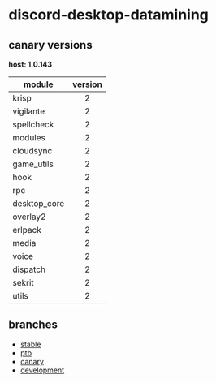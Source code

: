 # discord-desktop-datamining

## canary versions

**host: 1.0.143**

| module | version |
| ------ | :-----: |
| krisp | 2 |
| vigilante | 2 |
| spellcheck | 2 |
| modules | 2 |
| cloudsync | 2 |
| game_utils | 2 |
| hook | 2 |
| rpc | 2 |
| desktop_core | 2 |
| overlay2 | 2 |
| erlpack | 2 |
| media | 2 |
| voice | 2 |
| dispatch | 2 |
| sekrit | 2 |
| utils | 2 |

## branches

- [stable](https://github.com/OpenAsar/discord-desktop-datamining/tree/stable)
- [ptb](https://github.com/OpenAsar/discord-desktop-datamining/tree/ptb)
- [canary](https://github.com/OpenAsar/discord-desktop-datamining/tree/canary)
- [development](https://github.com/OpenAsar/discord-desktop-datamining/tree/development)